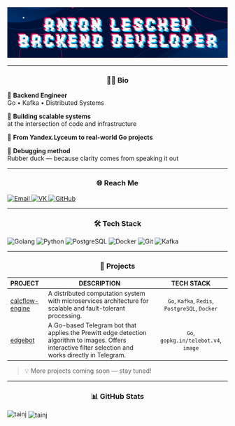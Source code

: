 <div align="center">
  <img src="./img/banner.png">
</div>

---

<h3 align="center">👨‍💻 Bio</h3>

🚀 **Backend Engineer**  
Go • Kafka • Distributed Systems

🔧 **Building scalable systems**  
at the intersection of code and infrastructure

🎯 **From Yandex.Lyceum to real-world Go projects**

🦆 **Debugging method**  
Rubber duck — because clarity comes from speaking it out

---

<h3 align="center">🌐 Reach Me</h3>

<a href="leshyovantoha@yandex.ru">
  <img src="https://img.shields.io/badge/Email-orange?style=for-the-badge&logo=maildotru&logoColor=%23FFFFFF" alt="Email">
</a>
<a href="https://vk.com/id834484148">
  <img src="https://img.shields.io/badge/VK-%230077FF?style=for-the-badge&logo=vk&logoColor=%23FFFFFF" alt="VK">
</a>
<a href="https://github.com/tainj">
  <img src="https://img.shields.io/badge/GitHub-%23181717?style=for-the-badge&logo=github&logoColor=%23FFFFFF" alt="GitHub">
</a>

---

<h3 align="center">🛠️ Tech Stack</h3>

![Golang](https://img.shields.io/badge/Golang-%2300ADD8?style=for-the-badge&logo=go&logoColor=%23FFFFFF&logoSize=10)
![Python](https://img.shields.io/badge/python-%233776AB?style=for-the-badge&logo=python&logoColor=%23FFFFFF)
![PostgreSQL](https://img.shields.io/badge/postgresql-%234169E1?style=for-the-badge&logo=postgresql&logoColor=%23FFFFFF)
![Docker](https://img.shields.io/badge/docker-%232496ED?style=for-the-badge&logo=docker&logoColor=%23FFFFFF)
![Git](https://img.shields.io/badge/Git-%23F05032?style=for-the-badge&logo=git&logoColor=%23FFFFFF)
![Kafka](https://img.shields.io/badge/Kafka-%23231F20?style=for-the-badge&logo=apachekafka&logoColor=%23FFFFFF)

---

<h3 align="center">🎯 Projects</h3>

| PROJECT                                                     | DESCRIPTION                                                                                                   |                   TECH STACK                   |
|:------------------------------------------------------------|---------------------------------------------------------------------------------------------------------------|:----------------------------------------------:|
| [calcflow-engine](https://github.com/tainj/calcflow-engine) | A distributed computation system with microservices architecture for scalable and fault-tolerant processing. | `Go`, `Kafka`, `Redis`, `PostgreSQL`, `Docker` |
| [edgebot](https://github.com/tainj/edgebot)                                                 |A Go-based Telegram bot that applies the Prewitt edge detection algorithm to images. Offers interactive filter selection and works directly in Telegram.|            `Go`, `gopkg.in/telebot.v4`, `image`             |

<blockquote>
💡 More projects coming soon — stay tuned! 
</blockquote>

---

<h3 align="center">📊 GitHub Stats</h3>

<p><img align="left" src="https://github-readme-stats.vercel.app/api/top-langs?username=tainj&show_icons=true&locale=en&layout=compact" alt="tainj" /></p>

<p>&nbsp;<img align="center" src="https://github-readme-stats.vercel.app/api?username=tainj&show_icons=true&locale=en" alt="tainj" /></p>